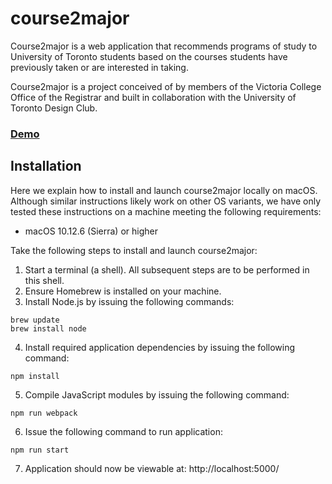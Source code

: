 # course2major
Course2major is a web application that recommends programs of study to University of Toronto students based on the courses students have previously taken or are interested in taking.  

Course2major is a project conceived of by members of the Victoria College Office of the Registrar and built in collaboration with the University of Toronto Design Club.

### [Demo](https://calm-headland-39002.herokuapp.com/)


## Installation
Here we explain how to install and launch course2major locally on macOS. Although similar instructions likely work on other OS variants, we have only tested these instructions on a machine meeting the following requirements:

- macOS 10.12.6 (Sierra) or higher

Take the following steps to install and launch course2major:
1. Start a terminal (a shell). All subsequent steps are to be performed in this shell.
2. Ensure Homebrew is installed on your machine.
3. Install Node.js by issuing the following commands:
```
brew update
brew install node
```
4. Install required application dependencies by issuing the following command:
```
npm install
```
5. Compile JavaScript modules by issuing the following command:
```
npm run webpack
```
6. Issue the following command to run application:
```
npm run start
```
7. Application should now be viewable at: http://localhost:5000/
